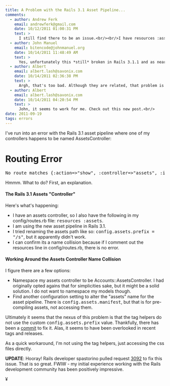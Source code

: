 ```yaml
---
title: A Problem with the Rails 3.1 Asset Pipeline...
comments:
  - author: Andrew Ferk
    email: andrewferk@gmail.com
    date: 10/12/2011 01:00:31 PM
    text: >
      I still find there to be an issue.<br/><br/>I have resources :assets in my routes, and when I run rake routes it does not include assets! I also get the routing error when I try to use my application.<br/><br/>I currently do no have a fix. Maybe rename my resource or put it into a namespace. Damn :(.
  - author: John Manuel
    email: bitencode@johnmanuel.org
    date: 10/14/2011 11:48:49 AM
    text: >
      Yes, unfortunately this *still* broken in Rails 3.1.1 and as near as I can tell from digging through patches, pull-requests and fixes this one has still been missed totally and is not fixed.<br/><br/>I just did some testing on the newest release of Rails and you can't have a route that starts with "/assets" at all - even "/assetszyzzy" or "/assets_info".  The rake routes task is still hiding (rejecting) any route that begins with "assets" and is not using the value from config.assets.prefix like the sprokets helpers are doing now.
  - author: Albert
    email: albert.lash@savonix.com
    date: 10/14/2011 02:36:38 PM
    text: >
      Argh, that's too bad. Although they are related, that problem is different than the one I was talking about. It sounds like the situation flipped - previously config.assets.prefix would avoid a controller catching /assets requests, but the helpers weren't using config.assets.prefix.<br/><br/>From what you've described, the helpers are using config.assets.prefix, but the default routes are still getting generated. I'll take a look and try to figure out what's happened.
  - author: Albert
    email: albert.lash@savonix.com
    date: 10/14/2011 04:20:54 PM
    text: >
      John, it seems to work for me. Check out this new post.<br/>
date: 2011-09-19
tags: errors
---
```

I've run into an error with the Rails 3.1 asset pipeline where one of my controllers happens to be named AssetsController:

<div class="rails-trace">
<h1>Routing Error</h1>
<p><pre>No route matches {:action=&gt;&quot;show&quot;, :controller=&gt;&quot;assets&quot;, :id=&gt;&quot;web-app-theme/base&quot;, :format=&gt;&quot;css&quot;, nil=&gt;:request}</pre></p>
</div>

Hmmm. What to do? First, an explanation.

#### The Rails 3.1 Assets "Controller"

Here's what's happening:

* I have an assets controller, so I also have the following in my config/routes.rb file: <tt>resources :assets</tt>.
* I am using the new asset pipeline in Rails 3.1.
* I tried renaming the assets path like so: <tt>config.assets.prefix = "/s"</tt>, but it apparently didn't work.
* I can confirm its a name collision because if I comment out the resources line in config/routes.rb, there is no error.

#### Working Around the Assets Controller Name Collision

I figure there are a few options:

* Namespace my assets controller to be Accounts::AssetsController. I had originally opted agains that for simplicities sake, but it might be a solid solution. I do not want to namespace my models though.
* Find another configuration setting to alter the "assets" name for the asset pipeline. There is <tt>config.assets.manifest</tt>, but that is for pre-compiling assets, not accessing them.

Ultimately it seems that the nexus of this problem is that the tag helpers do not use the custom <tt>config.assets.prefix</tt> value. Thankfully, there has been a [commit](https://github.com/rails/rails/commit/2684f17a17e4f97bdb89d20b4cd08585235263a2) to fix it. Alas, it seems to have been overlooked in recent tags and releases.

As a quick workaround, I'm not using the tag helpers, just accessing the css files directly.

**UPDATE**: Hooray! Rails developer spastorino pulled request [3092](https://github.com/rails/rails/pull/3092) to fix this issue. That is so great. FWIW - my initial experience working with the Rails development community has been positively impressive.

¥

